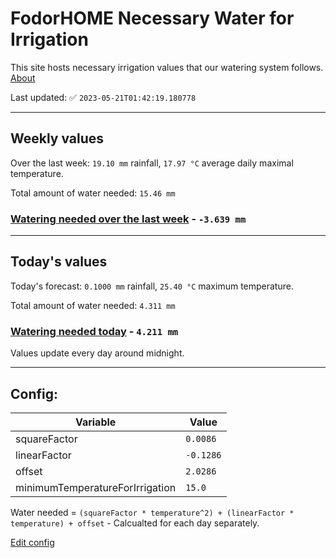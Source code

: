 # FodorHOME Necessary Water for Irrigation

This site hosts necessary irrigation values that our watering system follows. [About](https://github.com/redyau/irrigation)

Last updated: ✅ `2023-05-21T01:42:19.180778`

---

## Weekly values

Over the last week: `19.10 mm` rainfall, `17.97 °C` average daily maximal temperature.

Total amount of water needed: `15.46 mm`

### [Watering needed over the last week](lastweek.txt) - `-3.639 mm`

---

## Today's values

Today's forecast: `0.1000 mm` rainfall, `25.40 °C` maximum temperature.

Total amount of water needed: `4.311 mm`

### [Watering needed today](today.txt) - `4.211 mm`

Values update every day around midnight.

---

## Config:

| Variable | Value |
|-----|-----|
| squareFactor | `0.0086` |
| linearFactor | `-0.1286` |
| offset | `2.0286` |
| minimumTemperatureForIrrigation | `15.0` |

Water needed = `(squareFactor * temperature^2) + (linearFactor * temperature) + offset` - Calcualted for each day separately.

[Edit config](https://github.com/RedyAu/irrigation/edit/main/config.json)
